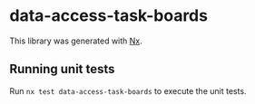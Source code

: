 # data-access-task-boards

This library was generated with [Nx](https://nx.dev).

## Running unit tests

Run `nx test data-access-task-boards` to execute the unit tests.
